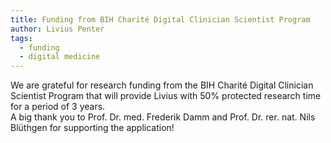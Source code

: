 ```yaml
---
title: Funding from BIH Charité Digital Clinician Scientist Program
author: Livius Penter
tags:
  - funding
  - digital medicine 
---
```


We are grateful for research funding from the BIH Charité Digital Clinician Scientist Program
that will provide Livius with 50% protected research time for a period of 3 years.  
A big thank you to Prof. Dr. med. Frederik Damm and Prof. Dr. rer. nat. Nils Blüthgen 
for supporting the application!